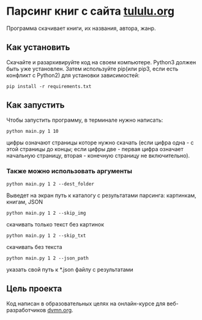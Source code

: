 # Парсинг книг с сайта [tululu.org](https://tululu.org)
Программа скачивает книги, их названия, автора, жанр.
## Как установить
Скачайте и разархивируйте код на своем компьютере.
Python3 должен быть уже установлен. Затем используйте pip(или pip3, если есть конфликт с Python2) для установки зависимостей:
```
pip install -r requirements.txt
```
## Как запустить
Чтобы запустить программу, в терминале нужно написать:
```
python main.py 1 10
```
цифры означают страницы которе нужно скачать (если цифра одна - с этой страницы до концы; если цифры две - первая цифра означает начальную страницу, вторая - конечную страницу не включительно).

### Также можно использовать аргументы
```
python main.py 1 2 --dest_folder
```
Выведет на экран путь к каталогу с результатами парсинга: картинкам, книгам, JSON
```
python main.py 1 2 --skip_img
```
скачивать только текст без картинок
```
python main.py 1 2 --skip_txt
```
скачивать без текста
```
python main.py 1 2 --json_path
```
указать свой путь к *.json файлу с результатами
## Цель проекта
Код написан в образовательных целях на онлайн-курсе для веб-разработчиков [dvmn.org](https://dvmn.org).
